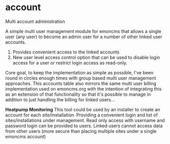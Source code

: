 # account
Multi account administration

A simple multi user management module for emoncms that allows a single user (any user) to become an admin user for a number of other linked user accounts. 

1. Provides convenient access to the linked accounts
2. New user level access control option that can be used to disable login access for a user or restrict login access as read-only.

Core goal, to keep the implementation as simple as possible, I've been round in circles enough times with group based multi user management approaches. This accounts table also mirrors the same multi user billing implementation used on emoncms.org with the intention of integrating this as an extension of that functionality so that it's possible to manage in addition to just handling the billing for linked users...

**Heatpump Monitoring**
This tool could be used by an installer to create an account for each site/installation. Providing a convenient login and list of sites/installations under management. Read only access with username and password login can be provided to users. Linked users cannot access data from other users (more secure than placing multiple sites under a single emoncms account) 
